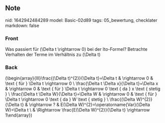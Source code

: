 ## Note
nid: 1642942484289
model: Basic-02d89
tags: 05_bewertung, checklater
markdown: false

### Front
Was passiert für \(\Delta t \rightarrow 0\) bei der Ito-Formel? Betrachte Verhalten der Terme im Verhältnis zu \(\Delta t\)

### Back
\(\begin{array}{lll}\frac{(\Delta t)^{2}}{\Delta t}=\Delta t & \rightarrow 0 & \text { für } \Delta t \rightarrow 0 \\ \frac{\Delta t \Delta x}{\Delta t}=\Delta x & \rightarrow 0 & \text { für } \Delta t \rightarrow 0 \text { da } x \text { stetig } \\ \frac{\Delta t \Delta W}{\Delta t}=\Delta W & \rightarrow 0 & \text { für } \Delta t \rightarrow 0 \text { da } W \text { stetig } \\ \frac{(\Delta W)^{2}}{\Delta t} & \rightarrow ? & E(\Delta W)^{2}=\operatorname{Var}(\Delta W)=\Delta t \\ & \Rightarrow \frac{E(\Delta W)^{2}}{\Delta t} \rightarrow 1\end{array}\)
